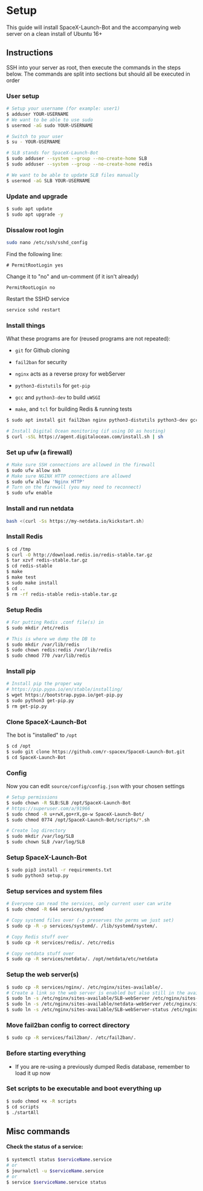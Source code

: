 # Setup

This guide will install SpaceX-Launch-Bot and the accompanying web server on a clean install of Ubuntu 16+

## Instructions

SSH into your server as root, then execute the commands in the steps below. The commands are split into sections but should all be executed in order

### User setup

```bash
# Setup your username (for example: user1)
$ adduser YOUR-USERNAME
# We want to be able to use sudo
$ usermod -aG sudo YOUR-USERNAME

# Switch to your user
$ su - YOUR-USERNAME

# SLB stands for SpaceX-Launch-Bot
$ sudo adduser --system --group --no-create-home SLB
$ sudo adduser --system --group --no-create-home redis

# We want to be able to update SLB files manually
$ usermod -aG SLB YOUR-USERNAME
```

### Update and upgrade

```bash
$ sudo apt update
$ sudo apt upgrade -y
```

### Dissalow root login

```bash
sudo nano /etc/ssh/sshd_config
```

Find the following line:

`# PermitRootLogin yes`

Change it to "no" and un-comment (if it isn't already)

`PermitRootLogin no`

Restart the SSHD service

```bash
service sshd restart
```

### Install things

What these programs are for (reused programs are not repeated):

- `git` for Github cloning

- `fail2ban` for security

- `nginx` acts as a reverse proxy for webServer

- `python3-distutils` for `get-pip`

- `gcc` and `python3-dev` to build `uWSGI`

- `make`, and `tcl` for building Redis & running tests

```bash
$ sudo apt install git fail2ban nginx python3-distutils python3-dev gcc make tcl -y

# Install Digital Ocean monitoring (if using DO as hosting)
$ curl -sSL https://agent.digitalocean.com/install.sh | sh
```

### Set up ufw (a firewall)

```bash
# Make sure SSH connections are allowed in the firewall
$ sudo ufw allow ssh
# Make sure NGINX HTTP connections are allowed
$ sudo ufw allow 'Nginx HTTP'
# Turn on the firewall (you may need to reconnect)
$ sudo ufw enable
```

### Install and run netdata
```bash
bash <(curl -Ss https://my-netdata.io/kickstart.sh)
```

### Install Redis

```bash
$ cd /tmp
$ curl -O http://download.redis.io/redis-stable.tar.gz
$ tar xzvf redis-stable.tar.gz
$ cd redis-stable
$ make
$ make test
$ sudo make install
$ cd ..
$ rm -rf redis-stable redis-stable.tar.gz
```

### Setup Redis

```bash
# For putting Redis .conf file(s) in
$ sudo mkdir /etc/redis

# This is where we dump the DB to 
$ sudo mkdir /var/lib/redis
$ sudo chown redis:redis /var/lib/redis
$ sudo chmod 770 /var/lib/redis
```

### Install pip

```bash
# Install pip the proper way
# https://pip.pypa.io/en/stable/installing/
$ wget https://bootstrap.pypa.io/get-pip.py
$ sudo python3 get-pip.py
$ rm get-pip.py
```

### Clone SpaceX-Launch-Bot

The bot is "installed" to `/opt`

```bash
$ cd /opt
$ sudo git clone https://github.com/r-spacex/SpaceX-Launch-Bot.git
$ cd SpaceX-Launch-Bot
```

### Config

Now you can edit `source/config/config.json` with your chosen settings

```bash
# Setup permissions
$ sudo chown -R SLB:SLB /opt/SpaceX-Launch-Bot
# https://superuser.com/a/91966
$ sudo chmod -R u+rwX,go+rX,go-w SpaceX-Launch-Bot/
$ sudo chmod 0774 /opt/SpaceX-Launch-Bot/scripts/*.sh

# Create log directory
$ sudo mkdir /var/log/SLB
$ sudo chown SLB /var/log/SLB
```

### Setup SpaceX-Launch-Bot

```bash
$ sudo pip3 install -r requirements.txt
$ sudo python3 setup.py
```

### Setup services and system files

```bash
# Everyone can read the services, only current user can write
$ sudo chmod -R 644 services/systemd

# Copy systemd files over (-p preserves the perms we just set)
$ sudo cp -R -p services/systemd/. /lib/systemd/system/.

# Copy Redis stuff over
$ sudo cp -R services/redis/. /etc/redis

# Copy netdata stuff over
$ sudo cp -R services/netdata/. /opt/netdata/etc/netdata
```

### Setup the web server(s)

```bash
$ sudo cp -R services/nginx/. /etc/nginx/sites-available/.
# Create a link so the web server is enabled but also still in the available dir
$ sudo ln -s /etc/nginx/sites-available/SLB-webServer /etc/nginx/sites-enabled
$ sudo ln -s /etc/nginx/sites-available/netdata-webServer /etc/nginx/sites-enabled
$ sudo ln -s /etc/nginx/sites-available/SLB-webServer-status /etc/nginx/sites-enabled
```

### Move fail2ban config to correct directory

```bash
$ sudo cp -R services/fail2ban/. /etc/fail2ban/.
```

### Before starting everything

- If you are re-using a previously dumped Redis database, remember to load it up now

### Set scripts to be executable and boot everything up

```bash
$ sudo chmod +x -R scripts
$ cd scripts
$ ./startAll
```

## Misc commands

#### Check the status of a service:

```bash
$ systemctl status $serviceName.service
# or
$ journalctl -u $serviceName.service
# or
$ service $serviceName.service status
```
